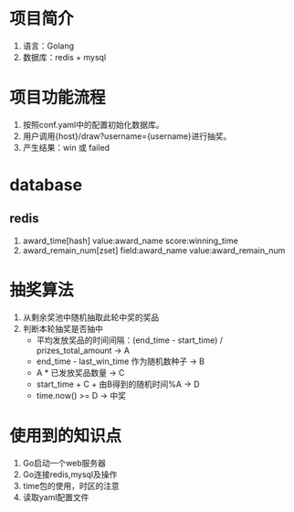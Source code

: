 # 项目简介
1. 语言：Golang
2. 数据库：redis + mysql

# 项目功能流程
1. 按照conf.yaml中的配置初始化数据库。
2. 用户调用{host}/draw?username={username}进行抽奖。
3. 产生结果：win 或 failed

# database
## redis 
1. award_time[hash] value:award_name  score:winning_time
2. award_remain_num[zset]  field:award_name  value:award_remain_num

# 抽奖算法
1. 从剩余奖池中随机抽取此轮中奖的奖品
2. 判断本轮抽奖是否抽中
   - 平均发放奖品的时间间隔：(end_time - start_time) / prizes_total_amount  -> A
   - end_time - last_win_time 作为随机数种子 -> B
   - A * 已发放奖品数量 -> C
   - start_time + C + 由B得到的随机时间%A -> D
   - time.now() >= D -> 中奖

# 使用到的知识点
1. Go启动一个web服务器
2. Go连接redis,mysql及操作
3. time包的使用，时区的注意
4. 读取yaml配置文件
